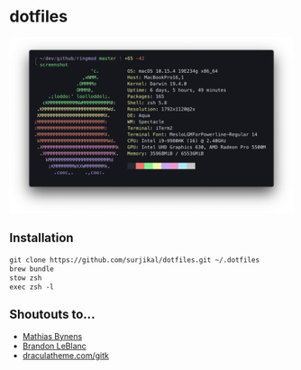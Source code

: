 # dotfiles

![screenshot](screenshot.png)


## Installation

```
git clone https://github.com/surjikal/dotfiles.git ~/.dotfiles
brew bundle
stow zsh
exec zsh -l
```


## Shoutouts to...

- [Mathias Bynens](https://mathiasbynens.be/)
- [Brandon LeBlanc](https://github.com/demosdemon)
- [draculatheme.com/gitk](https://draculatheme.com/gitk)
